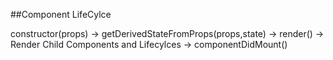 ##Component LifeCylce

constructor(props) -> getDerivedStateFromProps(props,state) -> render() -> Render Child Components and Lifecylces -> componentDidMount()



